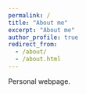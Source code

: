 ```yaml
---
permalink: /
title: "About me"
excerpt: "About me"
author_profile: true
redirect_from:
  - /about/
  - /about.html
---
```


Personal webpage.
